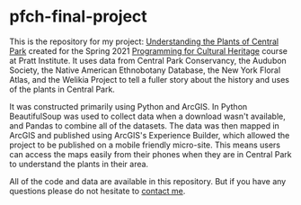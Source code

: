 # pfch-final-project
This is the repository for my project: [Understanding the Plants of Central Park](https://experience.arcgis.com/experience/90c314703e034382a1239f432a90f92b/page/page_1/) created for the Spring 2021 [Programming for Cultural Heritage](http://pfch.nyc/) course at Pratt Institute. It uses data from Central Park Conservancy, the Audubon Society, the Native American Ethnobotany Database, the New York Floral Atlas, and the Welikia Project to tell a fuller story about the history and uses of the plants in Central Park.

It was constructed primarily using Python and ArcGIS. In Python BeautifulSoup was used to collect data when a download wasn't available, and Pandas to combine all of the datasets. The data was then mapped in ArcGIS and published using ArcGIS's Experience Builder, which allowed the project to be published on a mobile friendly micro-site. This means users can access the maps easily from their phones when they are in Central Park to understand the plants in their area. 

All of the code and data are available in this repository. But if you have any questions please do not hesitate to [contact me](mailto:claudiaeberger@gmail.com).
